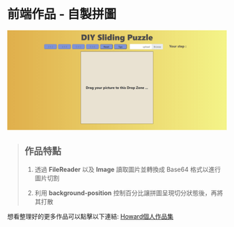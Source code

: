# **前端作品 - 自製拼圖**

![Github](./Puzzle-record.gif)

>##  **作品特點**
>
>
>1. 透過 **FileReader** 以及 **Image** 讀取圖片並轉換成 Base64 格式以進行圖片切割
>
>2. 利用 **background-position** 控制百分比讓拼圖呈現切分狀態後，再將其打散


想看整理好的更多作品可以點擊以下連結: [Howard個人作品集](https://bs-howard.github.io/All-Portfolio/index.html)